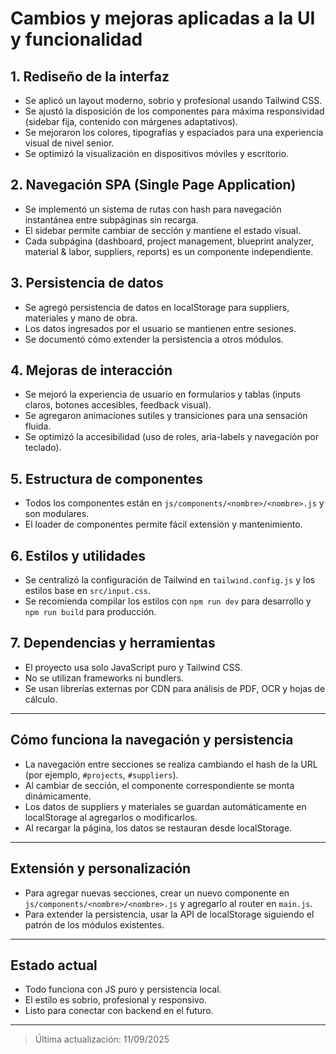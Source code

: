 # Cambios y mejoras aplicadas a la UI y funcionalidad

## 1. Rediseño de la interfaz
- Se aplicó un layout moderno, sobrio y profesional usando Tailwind CSS.
- Se ajustó la disposición de los componentes para máxima responsividad (sidebar fija, contenido con márgenes adaptativos).
- Se mejoraron los colores, tipografías y espaciados para una experiencia visual de nivel senior.
- Se optimizó la visualización en dispositivos móviles y escritorio.

## 2. Navegación SPA (Single Page Application)
- Se implementó un sistema de rutas con hash para navegación instantánea entre subpáginas sin recarga.
- El sidebar permite cambiar de sección y mantiene el estado visual.
- Cada subpágina (dashboard, project management, blueprint analyzer, material & labor, suppliers, reports) es un componente independiente.

## 3. Persistencia de datos
- Se agregó persistencia de datos en localStorage para suppliers, materiales y mano de obra.
- Los datos ingresados por el usuario se mantienen entre sesiones.
- Se documentó cómo extender la persistencia a otros módulos.

## 4. Mejoras de interacción
- Se mejoró la experiencia de usuario en formularios y tablas (inputs claros, botones accesibles, feedback visual).
- Se agregaron animaciones sutiles y transiciones para una sensación fluida.
- Se optimizó la accesibilidad (uso de roles, aria-labels y navegación por teclado).

## 5. Estructura de componentes
- Todos los componentes están en `js/components/<nombre>/<nombre>.js` y son modulares.
- El loader de componentes permite fácil extensión y mantenimiento.

## 6. Estilos y utilidades
- Se centralizó la configuración de Tailwind en `tailwind.config.js` y los estilos base en `src/input.css`.
- Se recomienda compilar los estilos con `npm run dev` para desarrollo y `npm run build` para producción.

## 7. Dependencias y herramientas
- El proyecto usa solo JavaScript puro y Tailwind CSS.
- No se utilizan frameworks ni bundlers.
- Se usan librerías externas por CDN para análisis de PDF, OCR y hojas de cálculo.

---

## Cómo funciona la navegación y persistencia

- La navegación entre secciones se realiza cambiando el hash de la URL (por ejemplo, `#projects`, `#suppliers`).
- Al cambiar de sección, el componente correspondiente se monta dinámicamente.
- Los datos de suppliers y materiales se guardan automáticamente en localStorage al agregarlos o modificarlos.
- Al recargar la página, los datos se restauran desde localStorage.

---

## Extensión y personalización

- Para agregar nuevas secciones, crear un nuevo componente en `js/components/<nombre>/<nombre>.js` y agregarlo al router en `main.js`.
- Para extender la persistencia, usar la API de localStorage siguiendo el patrón de los módulos existentes.

---

## Estado actual

- Todo funciona con JS puro y persistencia local.
- El estilo es sobrio, profesional y responsivo.
- Listo para conectar con backend en el futuro.

---

> Última actualización: 11/09/2025
